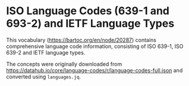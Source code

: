 # ISO Language Codes (639-1 and 693-2) and IETF Language Types

This vocabulary (https://bartoc.org/en/node/20287) contains comprehensive language code information, consisting of ISO 639-1, ISO 639-2 and IETF language types.

The concepts were originally downloaded from https://datahub.io/core/language-codes/r/language-codes-full.json and converted using `languages.jq`. 